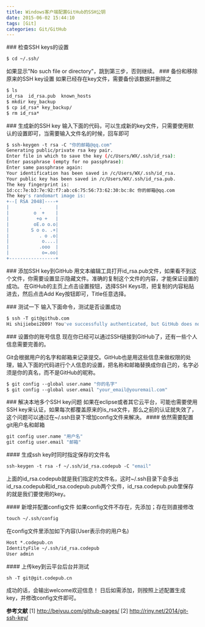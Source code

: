 ```yaml
---
title: Windows客户端配置GitHub的SSH公钥
date: 2015-06-02 15:44:10
tags: [Git]
categories: Git/GitHub
---
```


### 检查SSH keys的设置
```bash
$ cd ~/.ssh/
```
如果显示"No such file or directory"，跳到第三步，否则继续。
### 备份和移除原来的SSH key设置
如果已经存在key文件，需要备份该数据并删除之
```bash
$ ls
id_rsa  id_rsa.pub  known_hosts
$ mkdir key_backup
$ cp id_rsa* key_backup/
$ rm id_rsa*
```
### 生成新的SSH key
输入下面的代码，可以生成新的key文件，只需要使用默认的设置即可，当需要输入文件名的时候，回车即可

```bash
$ ssh-keygen -t rsa -C "你的邮箱@qq.com"
Generating public/private rsa key pair.
Enter file in which to save the key (/c/Users/WX/.ssh/id_rsa):
Enter passphrase (empty for no passphrase):
Enter same passphrase again:
Your identification has been saved in /c/Users/WX/.ssh/id_rsa.
Your public key has been saved in /c/Users/WX/.ssh/id_rsa.pub.
The key fingerprint is:
1d:cc:7e:b3:7e:92:f7:ab:c6:75:56:73:62:30:bc:8c 你的邮箱@qq.com
The key's randomart image is:
+--[ RSA 2048]----+
|           .     |
|         o  +    |
|          +o +   |
|         oE.o o.o|
|        S o o. .+|
|           . o .o|
|            o....|
|           .ooo  |
|            o=.oo|
+-----------------+
```
### 添加SSH key到GitHub
用文本编辑工具打开id_rsa.pub文件，如果看不到这个文件，你需要设置显示隐藏文件。准确的复制这个文件的内容，才能保证设置的成功。
在GitHub的主页上点击设置按钮，选择SSH Keys项，把复制的内容粘贴进去，然后点击Add Key按钮即可，Title任意选择。

### 测试一下
输入下面命令，测试是否设置成功
```bash
$ ssh -T git@github.com
Hi shijiebei2009! You've successfully authenticated, but GitHub does not provide shell access.
```

### 设置你的账号信息
现在你已经可以通过SSH链接到GitHub了，还有一些个人信息需要完善的。

Git会根据用户的名字和邮箱来记录提交。GitHub也是用这些信息来做权限的处理，输入下面的代码进行个人信息的设置，把名称和邮箱替换成你自己的，名字必须是你的真名，而不是GitHub的昵称。
```bash
$ git config --global user.name "你的名字"
$ git config --global user.email "your_email@youremail.com"
```
### 解决本地多个SSH key问题
如果在eclipse或者其它云平台，可能也需要使用SSH key来认证，如果每次都覆盖原来的is_rsa文件，那么之前的认证就失效了，这个问题可以通过在~/.ssh目录下增加config文件来解决。
#### 依然需要配置git用户名和邮箱
```bash
git config user.name "用户名"
git config user.email "邮箱"
```
#### 生成ssh key时同时指定保存的文件名
```bash
ssh-keygen -t rsa -f ~/.ssh/id_rsa.codepub -C "email"
```
上面的id_rsa.codepub就是我们指定的文件名，这时~/.ssh目录下会多出id_rsa.codepub和id_rsa.codepub.pub两个文件，id_rsa.codepub.pub里保存的就是我们要使用的key。

#### 新增并配置config文件
如果config文件不存在，先添加；存在则直接修改
```bash
touch ~/.ssh/config
```
在config文件里添加如下内容(User表示你的用户名)
```bash
Host *.codepub.cn
IdentityFile ~/.ssh/id_rsa.codepub
User admin
```
#### 上传key到云平台后台并测试
```bash
sh -T git@git.codepub.cn
```
成功的话，会输出welcome欢迎信息！
日后如需添加，则按照上述配置生成key，并修改config文件即可。

**参考文献**
[1] http://beiyuu.com/github-pages/
[2] http://riny.net/2014/git-ssh-key/